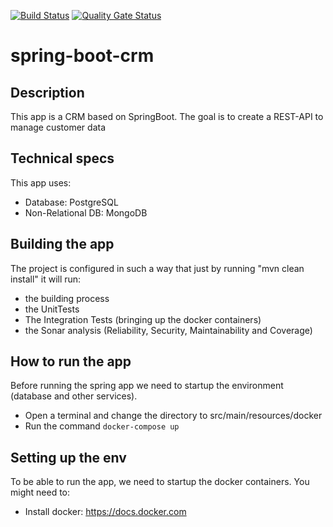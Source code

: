 [![Build Status](https://travis-ci.org/BenjaminVega/spring-boot-crm.svg?branch=master)](https://travis-ci.org/BenjaminVega/spring-boot-crm)
[![Quality Gate Status](https://sonarcloud.io/api/project_badges/measure?project=com.benjaminvega%3Acrm&metric=alert_status)](https://sonarcloud.io/dashboard?id=com.benjaminvega%3Acrm)
# spring-boot-crm

## Description
This app is a CRM based on SpringBoot. The goal is to create a REST-API to manage customer data

## Technical specs
This app uses:

- Database: PostgreSQL
- Non-Relational DB: MongoDB

## Building the app
The project is configured in such a way that just by running "mvn clean install" it will run:
- the building process
- the UnitTests
- The Integration Tests (bringing up the docker containers)
- the Sonar analysis (Reliability, Security, Maintainability and Coverage)

## How to run the app
Before running the spring app we need to startup the environment (database and other services). 
- Open a terminal and change the directory to src/main/resources/docker
- Run the command ```docker-compose up```

## Setting up the env 
To be able to run the app, we need to startup the docker containers. You might need to:
-  Install docker: https://docs.docker.com

